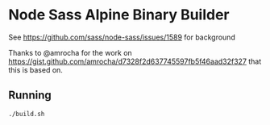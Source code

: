 Node Sass Alpine Binary Builder
===============================

See https://github.com/sass/node-sass/issues/1589 for background

Thanks to @amrocha for the work on https://gist.github.com/amrocha/d7328f2d637745597fb5f46aad32f327 that this is based on.

## Running

```
./build.sh
```


